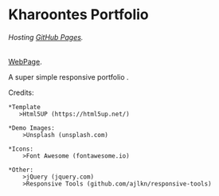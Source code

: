 
# Kharoontes Portfolio 
 ###### Hosting [GitHub Pages](https://pages.github.com/).
 
 [WebPage](https://kharoontes.github.io/PortFolio/).


A super simple responsive portfolio . 



Credits:

    *Template
	   >Html5UP (https://html5up.net/)

	*Demo Images:
		>Unsplash (unsplash.com)

	*Icons:
		>Font Awesome (fontawesome.io)

	*Other:
		>jQuery (jquery.com)
		>Responsive Tools (github.com/ajlkn/responsive-tools)
